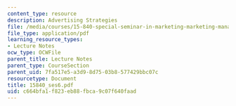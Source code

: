 ```yaml
---
content_type: resource
description: Advertising Strategies
file: /media/courses/15-840-special-seminar-in-marketing-marketing-management-spring-2004/c664bfa1f823eb88fbca9c07f640faad_15840_ses6.pdf
file_type: application/pdf
learning_resource_types:
- Lecture Notes
ocw_type: OCWFile
parent_title: Lecture Notes
parent_type: CourseSection
parent_uid: 7fa517e5-a3d9-8d75-03b8-577429bbc07c
resourcetype: Document
title: 15840_ses6.pdf
uid: c664bfa1-f823-eb88-fbca-9c07f640faad
---
```

